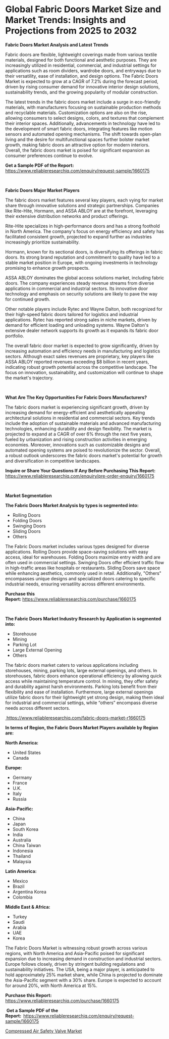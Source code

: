 <p><h1>Global Fabric Doors Market Size and Market Trends: Insights and Projections from 2025 to 2032</h1></p><p><strong>Fabric Doors Market Analysis and Latest Trends</strong></p>
<p><p>Fabric doors are flexible, lightweight coverings made from various textile materials, designed for both functional and aesthetic purposes. They are increasingly utilized in residential, commercial, and industrial settings for applications such as room dividers, wardrobe doors, and entryways due to their versatility, ease of installation, and design options. The Fabric Doors Market is expected to grow at a CAGR of 7.2% during the forecast period, driven by rising consumer demand for innovative interior design solutions, sustainability trends, and the growing popularity of modular construction.</p><p>The latest trends in the fabric doors market include a surge in eco-friendly materials, with manufacturers focusing on sustainable production methods and recyclable materials. Customization options are also on the rise, allowing consumers to select designs, colors, and textures that complement their interior spaces. Additionally, advancements in technology have led to the development of smart fabric doors, integrating features like motion sensors and automated opening mechanisms. The shift towards open-plan living and the desire for multifunctional spaces further bolster market growth, making fabric doors an attractive option for modern interiors. Overall, the fabric doors market is poised for significant expansion as consumer preferences continue to evolve.</p></p>
<p><strong>Get a Sample PDF of the Report:&nbsp;</strong> <a href="https://www.reliableresearchiq.com/enquiry/request-sample/1660175?utm_campaign=2251&utm_medium=2&utm_source=Github&utm_content=ia&utm_term=20022025&utm_id=fabric-doors">https://www.reliableresearchiq.com/enquiry/request-sample/1660175</a></p>
<p>&nbsp;</p>
<p><strong>Fabric Doors Major Market Players</strong></p>
<p><p>The fabric doors market features several key players, each vying for market share through innovative solutions and strategic partnerships. Companies like Rite-Hite, Hormann, and ASSA ABLOY are at the forefront, leveraging their extensive distribution networks and product offerings.</p><p>Rite-Hite specializes in high-performance doors and has a strong foothold in North America. The company's focus on energy efficiency and safety has facilitated consistent growth, projected to expand further as industries increasingly prioritize sustainability. </p><p>Hormann, known for its sectional doors, is diversifying its offerings in fabric doors. Its strong brand reputation and commitment to quality have led to a stable market position in Europe, with ongoing investments in technology promising to enhance growth prospects.</p><p>ASSA ABLOY dominates the global access solutions market, including fabric doors. The company experiences steady revenue streams from diverse applications in commercial and industrial sectors. Its innovative door technology and emphasis on security solutions are likely to pave the way for continued growth.</p><p>Other notable players include Rytec and Wayne Dalton, both recognized for their high-speed fabric doors tailored for logistics and industrial applications. Rytec has reported strong sales in niche markets, driven by demand for efficient loading and unloading systems. Wayne Dalton's extensive dealer network supports its growth as it expands its fabric door portfolio.</p><p>The overall fabric door market is expected to grow significantly, driven by increasing automation and efficiency needs in manufacturing and logistics sectors. Although exact sales revenues are proprietary, key players like ASSA ABLOY reported revenues exceeding $8 billion in recent years, indicating robust growth potential across the competitive landscape. The focus on innovation, sustainability, and customization will continue to shape the market's trajectory.</p></p>
<p>&nbsp;</p>
<p><strong>What Are The Key Opportunities For Fabric Doors Manufacturers?</strong></p>
<p><p>The fabric doors market is experiencing significant growth, driven by increasing demand for energy-efficient and aesthetically appealing architectural solutions in residential and commercial sectors. Key trends include the adoption of sustainable materials and advanced manufacturing technologies, enhancing durability and design flexibility. The market is projected to expand at a CAGR of over 6% through the next five years, fueled by urbanization and rising construction activities in emerging economies. Moreover, innovations such as customizable designs and automated opening systems are poised to revolutionize the sector. Overall, a robust outlook underscores the fabric doors market's potential for growth and diversification in competitive landscapes.</p></p>
<p><strong>Inquire or Share Your Questions If Any Before Purchasing This Report:</strong> <a href="https://www.reliableresearchiq.com/enquiry/pre-order-enquiry/1660175?utm_campaign=2251&utm_medium=2&utm_source=Github&utm_content=ia&utm_term=20022025&utm_id=fabric-doors">https://www.reliableresearchiq.com/enquiry/pre-order-enquiry/1660175</a></p>
<p>&nbsp;</p>
<p><strong>Market Segmentation</strong></p>
<p><strong>The Fabric Doors Market Analysis by types is segmented into:</strong></p>
<p><ul><li>Rolling Doors</li><li>Folding Doors</li><li>Swinging Doors</li><li>Sliding Doors</li><li>Others</li></ul></p>
<p><p>The Fabric Doors market includes various types designed for diverse applications. Rolling Doors provide space-saving solutions with easy access, ideal for warehouses. Folding Doors maximize entry width and are often used in commercial settings. Swinging Doors offer efficient traffic flow in high-traffic areas like hospitals or restaurants. Sliding Doors save space while enhancing aesthetics, commonly used in retail. Additionally, "Others" encompasses unique designs and specialized doors catering to specific industrial needs, ensuring versatility across different environments.</p></p>
<p><strong>Purchase this Report:&nbsp;</strong><a href="https://www.reliableresearchiq.com/purchase/1660175?utm_campaign=2251&utm_medium=2&utm_source=Github&utm_content=ia&utm_term=20022025&utm_id=fabric-doors">https://www.reliableresearchiq.com/purchase/1660175</a></p>
<p>&nbsp;</p>
<p><strong>The Fabric Doors Market Industry Research by Application is segmented into:</strong></p>
<p><ul><li>Storehouse</li><li>Mining</li><li>Parking Lot</li><li>Large External Opening</li><li>Others</li></ul></p>
<p><p>The fabric doors market caters to various applications including storehouses, mining, parking lots, large external openings, and others. In storehouses, fabric doors enhance operational efficiency by allowing quick access while maintaining temperature control. In mining, they offer safety and durability against harsh environments. Parking lots benefit from their flexibility and ease of installation. Furthermore, large external openings utilize fabric doors for their lightweight yet strong design, making them ideal for industrial and commercial settings, while “others” encompass diverse needs across different sectors.</p></p>
<p><a href="https://www.reliableresearchiq.com/fabric-doors-market-r1660175?utm_campaign=2251&utm_medium=2&utm_source=Github&utm_content=ia&utm_term=20022025&utm_id=fabric-doors">&nbsp;https://www.reliableresearchiq.com/fabric-doors-market-r1660175</a></p>
<p><strong>In terms of Region, the Fabric Doors Market Players available by Region are:</strong></p>
<p>
    <p> <strong> North America: </strong>
        <ul>
            <li>United States</li>
            <li>Canada</li>
        </ul>
        </p> 
    <p> <strong> Europe: </strong>
        <ul>
            <li>Germany</li>
            <li>France</li>
            <li>U.K.</li>
            <li>Italy</li>
            <li>Russia</li>
        </ul>
        </p> 
    <p> <strong> Asia-Pacific: </strong>
        <ul>
            <li>China</li>
            <li>Japan</li>
            <li>South Korea</li>
            <li>India</li>
            <li>Australia</li>
            <li>China Taiwan</li>
            <li>Indonesia</li>
            <li>Thailand</li>
            <li>Malaysia</li>
        </ul>
        </p> 
    <p> <strong> Latin America: </strong>
        <ul>
            <li>Mexico</li>
            <li>Brazil</li>
            <li>Argentina Korea</li>
            <li>Colombia</li>
        </ul>
        </p> 
    <p> <strong> Middle East & Africa: </strong>
        <ul>
            <li>Turkey</li>
            <li>Saudi</li>
            <li>Arabia</li>
            <li>UAE</li>
            <li>Korea</li>
        </ul>
    </p>
    </p>
<p><p>The Fabric Doors Market is witnessing robust growth across various regions, with North America and Asia-Pacific poised for significant expansion due to increasing demand in construction and industrial sectors. Europe follows closely, driven by stringent building regulations and sustainability initiatives. The USA, being a major player, is anticipated to hold approximately 25% market share, while China is projected to dominate the Asia-Pacific segment with a 30% share. Europe is expected to account for around 20%, with North America at 15%.</p></p>
<p><strong>Purchase this Report: </strong><a href="https://www.reliableresearchiq.com/purchase/1660175?utm_campaign=2251&utm_medium=2&utm_source=Github&utm_content=ia&utm_term=20022025&utm_id=fabric-doors">https://www.reliableresearchiq.com/purchase/1660175</a></p>
<p>&nbsp;<strong>Get a Sample PDF of the Report:&nbsp;&nbsp;</strong><a href="https://www.reliableresearchiq.com/enquiry/request-sample/1660175?utm_campaign=2251&utm_medium=2&utm_source=Github&utm_content=ia&utm_term=20022025&utm_id=fabric-doors">https://www.reliableresearchiq.com/enquiry/request-sample/1660175</a></p>
<p><strong></strong></p>
<p><p><a href="https://github.com/AngelaWalsh696/Market-Research-Report-List-1/blob/main/compressed-air-safety-valve-market.md?utm_campaign=2251&utm_medium=2&utm_source=Github&utm_content=ia&utm_term=20022025&utm_id=fabric-doors">Compressed Air Safety Valve Market</a></p></p>